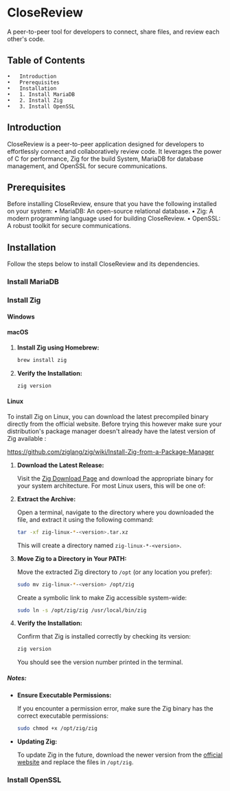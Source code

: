 # CloseReview

A peer-to-peer tool for developers to connect, share files, and review each other's code.

## Table of Contents

    •	Introduction
    •	Prerequisites
    •	Installation
    •	1. Install MariaDB
    •	2. Install Zig
    •	3. Install OpenSSL

## Introduction

CloseReview is a peer-to-peer application designed for developers to effortlessly connect and collaboratively review code. It leverages the power of C for performance, Zig for the build System, MariaDB for database management, and OpenSSL for secure communications.

## Prerequisites

Before installing CloseReview, ensure that you have the following installed on your system:
• MariaDB: An open-source relational database.
• Zig: A modern programming language used for building CloseReview.
• OpenSSL: A robust toolkit for secure communications.

## Installation

Follow the steps below to install CloseReview and its dependencies.

### Install MariaDB

<!-- TODO: Provide MariaDB installation steps -->

### Install Zig

#### Windows

<!-- TODO: Provide Zig installation steps for Windows -->

#### macOS

1. **Install Zig using Homebrew:**

   ```bash
   brew install zig
   ```

2. **Verify the Installation:**

   ```bash
   zig version
   ```

#### Linux

To install Zig on Linux, you can download the latest precompiled binary directly from the official website.
Before trying this however make sure your distribution's package manager doesn't already have the latest version of Zig available :

https://github.com/ziglang/zig/wiki/Install-Zig-from-a-Package-Manager

1. **Download the Latest Release:**

   Visit the [Zig Download Page](https://ziglang.org/download/) and download the appropriate binary for your system architecture. For most Linux users, this will be one of:

2. **Extract the Archive:**

   Open a terminal, navigate to the directory where you downloaded the file, and extract it using the following command:

   ```bash
   tar -xf zig-linux-*-<version>.tar.xz
   ```

   This will create a directory named `zig-linux-*-<version>`.

3. **Move Zig to a Directory in Your PATH:**

   Move the extracted Zig directory to `/opt` (or any location you prefer):

   ```bash
   sudo mv zig-linux-*-<version> /opt/zig
   ```

   Create a symbolic link to make Zig accessible system-wide:

   ```bash
   sudo ln -s /opt/zig/zig /usr/local/bin/zig
   ```

4. **Verify the Installation:**

   Confirm that Zig is installed correctly by checking its version:

   ```bash
   zig version
   ```

   You should see the version number printed in the terminal.

##### Notes:

- **Ensure Executable Permissions:**

  If you encounter a permission error, make sure the Zig binary has the correct executable permissions:

  ```bash
  sudo chmod +x /opt/zig/zig
  ```

- **Updating Zig:**

  To update Zig in the future, download the newer version from the [official website](https://ziglang.org/download/) and replace the files in `/opt/zig`.

### Install OpenSSL

<!-- TODO: Provide OpenSSL installation steps -->

